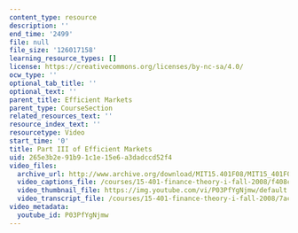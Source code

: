 ```yaml
---
content_type: resource
description: ''
end_time: '2499'
file: null
file_size: '126017158'
learning_resource_types: []
license: https://creativecommons.org/licenses/by-nc-sa/4.0/
ocw_type: ''
optional_tab_title: ''
optional_text: ''
parent_title: Efficient Markets
parent_type: CourseSection
related_resources_text: ''
resource_index_text: ''
resourcetype: Video
start_time: '0'
title: Part III of Efficient Markets
uid: 265e3b2e-91b9-1c1e-15e6-a3dadccd52f4
video_files:
  archive_url: http://www.archive.org/download/MIT15.401F08/MIT15_401F08_ses20_300k.mp4
  video_captions_file: /courses/15-401-finance-theory-i-fall-2008/f408c5aba7a155048a6ff1e26161d7c5_P03PfYgNjmw.vtt
  video_thumbnail_file: https://img.youtube.com/vi/P03PfYgNjmw/default.jpg
  video_transcript_file: /courses/15-401-finance-theory-i-fall-2008/7acfe89fecc8934c8f77ec097fa19a62_P03PfYgNjmw.pdf
video_metadata:
  youtube_id: P03PfYgNjmw
---
```

